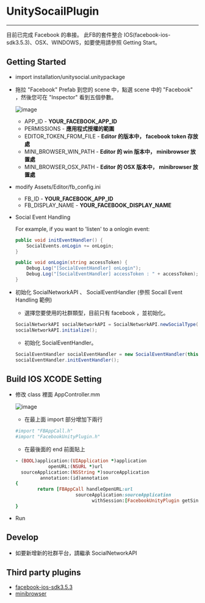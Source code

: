 UnitySocailPlugin
=================
* * *

目前已完成 Facebook 的串接。
此FB的套件整合 IOS(facebook-ios-sdk3.5.3)、OSX、WINDOWS，如要使用請參照 Getting Start。

Getting Started
---------------

* import installation/unitysocial.unitypackage
* 拖拉 "Facebook" Prefab 到您的 scene 中，點選 scene 中的 "Facebook" ，然後您可在 "Inspector" 看到五個參數。

    ![image](http://172.18.106.90/unity/unitysocial/raw/master/doc/images/facebook_setting.jpg)
    - APP_ID - **YOUR_FACEBOOK_APP_ID**
    - PERMISSIONS - **應用程式授權的範圍**
    - EDITOR_TOKEN_FROM_FILE - **Editor 的版本中， facebook token 存放處**
    - MINI_BROWSER_WIN_PATH - **Editor 的 win 版本中， minibrowser 放置處**
    - MINI_BROWSER_OSX_PATH - **Editor 的 OSX 版本中， minibrowser 放置處**
    
* modify Assets/Editor/fb_config.ini

    - FB_ID - **YOUR_FACEBOOK_APP_ID**
    - FB_DISPLAY_NAME - **YOUR_FACEBOOK_DISPLAY_NAME**
    
* Social Event Handling

    For example, if you want to 'listen' to a onlogin event:

    ```cs
    public void initEventHandler() {
        SocialEvents.onLogin += onLogin;
    }

    public void onLogin(string accessToken) {
        Debug.Log("[SocialEventHandler] onLogin");
        Debug.Log("[SocialEventHandler] accessToken : " + accessToken);
    }
    ```

* 初始化 SocialNetworkAPI 、 SocialEventHandler (參照 Socail Event Handling 範例)

    - 選擇您要使用的社群類型，目前只有 facebook ，並初始化。

    ```cs
    SocialNetworkAPI socialNetworkAPI = SocialNetworkAPI.newSocialType(SocialNetworkAPI.FACEBOOK);
    socialNetworkAPI.initialize();
    ```
    - 初始化 SocialEventHandler。

    ```cs
    SocialEventHandler socialEventHandler = new SocialEventHandler(this);
    socialEventHandler.initEventHandler();
    ```

Build IOS XCODE Setting
-----------------------

* 修改 class 裡面 AppController.mm

    ![image](http://172.18.106.90/unity/unitysocial/raw/master/doc/images/facebook_xcode_bulid.jpg)
    - 在最上面 import 部分增加下兩行

    ```ruby
    #import "FBAppCall.h"
    #import "FacebookUnityPlugin.h"
    ```

    - 在最後面的 end 前面貼上

    ```ruby
    - (BOOL)application:(UIApplication *)application
                openURL:(NSURL *)url
      sourceApplication:(NSString *)sourceApplication
             annotation:(id)annotation
    {
            return [FBAppCall handleOpenURL:url
                          sourceApplication:sourceApplication
                                withSession:[FacebookUnityPlugin getSingleton].session];
    }
    ```
* Run

Develop
-------

* 如要新增新的社群平台，請繼承 SocialNetworkAPI

Third party plugins
-------------------

* [facebook-ios-sdk3.5.3](https://github.com/facebook/facebook-ios-sdk)
* [minibrowser]()